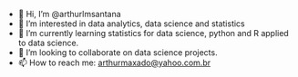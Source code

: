 - 👋 Hi, I’m @arthurlmsantana
- 👀 I’m interested in data analytics, data science and statistics
- 🌱 I’m currently learning statistics for data science, python and R applied to data science.
- 💞️ I’m looking to collaborate on data science projects.
- 📫 How to reach me: arthurmaxado@yahoo.com.br

<!---
arthurlmsantana/arthurlmsantana is a ✨ special ✨ repository because its `README.md` (this file) appears on your GitHub profile.
You can click the Preview link to take a look at your changes.
--->
